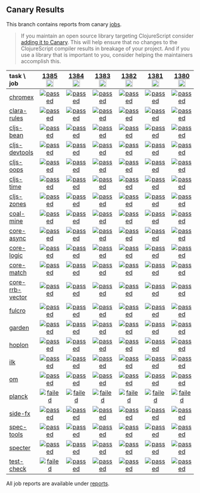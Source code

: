 ## Canary Results

This branch contains reports from canary [jobs](https://github.com/cljs-oss/canary/tree/jobs).

> If you maintain an open source library targeting ClojureScript consider [adding it to Canary](https://github.com/cljs-oss/canary/tree/master#how-to-participate). This will help ensure that no changes to the ClojureScript compiler results in breakage of your project. And if you use a library that is important to you, consider helping the maintainers accomplish this.

[//]: # (begin_overview_table)

| task \ job | <a href="reports/2020/04/25/job-001385-1.10.741-799d62fe" title="job #1385&#xA;&#xA;job&#xA;&#xA;requested by BinaryAge Bot (@babot) on 2020-04-25T11:02:14Z">1385<br/><img width=20 height=20 src="https://avatars0.githubusercontent.com/u/1476765?v=4&s=60"></a> | <a href="reports/2020/04/24/job-001384-1.10.737-b7900736" title="job #1384&#xA;&#xA;job&#xA;&#xA;requested by BinaryAge Bot (@babot) on 2020-04-24T11:02:41Z">1384<br/><img width=20 height=20 src="https://avatars0.githubusercontent.com/u/1476765?v=4&s=60"></a> | <a href="reports/2020/04/23/job-001383-1.10.736-7ca05517" title="job #1383&#xA;&#xA;job&#xA;&#xA;requested by BinaryAge Bot (@babot) on 2020-04-23T11:02:32Z">1383<br/><img width=20 height=20 src="https://avatars0.githubusercontent.com/u/1476765?v=4&s=60"></a> | <a href="reports/2020/04/22/job-001382-1.10.735-c3cbd807" title="job #1382&#xA;&#xA;job&#xA;&#xA;requested by BinaryAge Bot (@babot) on 2020-04-22T11:02:31Z">1382<br/><img width=20 height=20 src="https://avatars0.githubusercontent.com/u/1476765?v=4&s=60"></a> | <a href="reports/2020/04/21/job-001381-1.10.732-a00c8f3f" title="job #1381&#xA;&#xA;job&#xA;&#xA;requested by BinaryAge Bot (@babot) on 2020-04-21T11:02:23Z">1381<br/><img width=20 height=20 src="https://avatars0.githubusercontent.com/u/1476765?v=4&s=60"></a> | <a href="reports/2020/04/20/job-001380-1.10.731-e6613142" title="job #1380&#xA;&#xA;job&#xA;&#xA;requested by BinaryAge Bot (@babot) on 2020-04-20T11:04:24Z">1380<br/><img width=20 height=20 src="https://avatars0.githubusercontent.com/u/1476765?v=4&s=60"></a> | <a href="reports/2020/04/19/job-001379-1.10.731-e6613142" title="job #1379&#xA;&#xA;job&#xA;&#xA;requested by BinaryAge Bot (@babot) on 2020-04-19T11:04:07Z">1379<br/><img width=20 height=20 src="https://avatars0.githubusercontent.com/u/1476765?v=4&s=60"></a> | <a href="reports/2020/04/18/job-001378-1.10.731-e6613142" title="job #1378&#xA;&#xA;job&#xA;&#xA;requested by BinaryAge Bot (@babot) on 2020-04-18T11:02:06Z">1378<br/><img width=20 height=20 src="https://avatars0.githubusercontent.com/u/1476765?v=4&s=60"></a> | <a href="reports/2020/04/17/job-001377-1.10.731-e6613142" title="job #1377&#xA;&#xA;job&#xA;&#xA;requested by BinaryAge Bot (@babot) on 2020-04-17T11:02:28Z">1377<br/><img width=20 height=20 src="https://avatars0.githubusercontent.com/u/1476765?v=4&s=60"></a> | <a href="reports/2020/04/16/job-001376-1.10.731-e6613142" title="job #1376&#xA;&#xA;job&#xA;&#xA;requested by BinaryAge Bot (@babot) on 2020-04-16T11:02:14Z">1376<br/><img width=20 height=20 src="https://avatars0.githubusercontent.com/u/1476765?v=4&s=60"></a> |
| :--- | :---: | :---: | :---: | :---: | :---: | :---: | :---: | :---: | :---: | :---: |
| [chromex](https://github.com/binaryage/chromex) | <a href="reports/2020/04/25/job-001385-1.10.741-799d62fe#-chromex"><img title="passed" src="http://box.binaryage.com/s-passed.svg"><a> | <a href="reports/2020/04/24/job-001384-1.10.737-b7900736#-chromex"><img title="passed" src="http://box.binaryage.com/s-passed.svg"><a> | <a href="reports/2020/04/23/job-001383-1.10.736-7ca05517#-chromex"><img title="passed" src="http://box.binaryage.com/s-passed.svg"><a> | <a href="reports/2020/04/22/job-001382-1.10.735-c3cbd807#-chromex"><img title="passed" src="http://box.binaryage.com/s-passed.svg"><a> | <a href="reports/2020/04/21/job-001381-1.10.732-a00c8f3f#-chromex"><img title="passed" src="http://box.binaryage.com/s-passed.svg"><a> | <a href="reports/2020/04/20/job-001380-1.10.731-e6613142#-chromex"><img title="passed" src="http://box.binaryage.com/s-passed.svg"><a> | <a href="reports/2020/04/19/job-001379-1.10.731-e6613142#-chromex"><img title="passed" src="http://box.binaryage.com/s-passed.svg"><a> | <a href="reports/2020/04/18/job-001378-1.10.731-e6613142#-chromex"><img title="passed" src="http://box.binaryage.com/s-passed.svg"><a> | <a href="reports/2020/04/17/job-001377-1.10.731-e6613142#-chromex"><img title="passed" src="http://box.binaryage.com/s-passed.svg"><a> | <a href="reports/2020/04/16/job-001376-1.10.731-e6613142#-chromex"><img title="passed" src="http://box.binaryage.com/s-passed.svg"><a> |
| [clara-rules](https://github.com/cerner/clara-rules) | <a href="reports/2020/04/25/job-001385-1.10.741-799d62fe#-clara-rules"><img title="passed" src="http://box.binaryage.com/s-passed.svg"><a> | <a href="reports/2020/04/24/job-001384-1.10.737-b7900736#-clara-rules"><img title="passed" src="http://box.binaryage.com/s-passed.svg"><a> | <a href="reports/2020/04/23/job-001383-1.10.736-7ca05517#-clara-rules"><img title="passed" src="http://box.binaryage.com/s-passed.svg"><a> | <a href="reports/2020/04/22/job-001382-1.10.735-c3cbd807#-clara-rules"><img title="passed" src="http://box.binaryage.com/s-passed.svg"><a> | <a href="reports/2020/04/21/job-001381-1.10.732-a00c8f3f#-clara-rules"><img title="passed" src="http://box.binaryage.com/s-passed.svg"><a> | <a href="reports/2020/04/20/job-001380-1.10.731-e6613142#-clara-rules"><img title="passed" src="http://box.binaryage.com/s-passed.svg"><a> | <a href="reports/2020/04/19/job-001379-1.10.731-e6613142#-clara-rules"><img title="passed" src="http://box.binaryage.com/s-passed.svg"><a> | <a href="reports/2020/04/18/job-001378-1.10.731-e6613142#-clara-rules"><img title="passed" src="http://box.binaryage.com/s-passed.svg"><a> | <a href="reports/2020/04/17/job-001377-1.10.731-e6613142#-clara-rules"><img title="passed" src="http://box.binaryage.com/s-passed.svg"><a> | <a href="reports/2020/04/16/job-001376-1.10.731-e6613142#-clara-rules"><img title="passed" src="http://box.binaryage.com/s-passed.svg"><a> |
| [cljs-bean](https://github.com/mfikes/cljs-bean) | <a href="reports/2020/04/25/job-001385-1.10.741-799d62fe#-cljs-bean"><img title="passed" src="http://box.binaryage.com/s-passed.svg"><a> | <a href="reports/2020/04/24/job-001384-1.10.737-b7900736#-cljs-bean"><img title="passed" src="http://box.binaryage.com/s-passed.svg"><a> | <a href="reports/2020/04/23/job-001383-1.10.736-7ca05517#-cljs-bean"><img title="passed" src="http://box.binaryage.com/s-passed.svg"><a> | <a href="reports/2020/04/22/job-001382-1.10.735-c3cbd807#-cljs-bean"><img title="passed" src="http://box.binaryage.com/s-passed.svg"><a> | <a href="reports/2020/04/21/job-001381-1.10.732-a00c8f3f#-cljs-bean"><img title="passed" src="http://box.binaryage.com/s-passed.svg"><a> | <a href="reports/2020/04/20/job-001380-1.10.731-e6613142#-cljs-bean"><img title="passed" src="http://box.binaryage.com/s-passed.svg"><a> | <a href="reports/2020/04/19/job-001379-1.10.731-e6613142#-cljs-bean"><img title="passed" src="http://box.binaryage.com/s-passed.svg"><a> | <a href="reports/2020/04/18/job-001378-1.10.731-e6613142#-cljs-bean"><img title="failed" src="http://box.binaryage.com/s-failed.svg"><a> | <a href="reports/2020/04/17/job-001377-1.10.731-e6613142#-cljs-bean"><img title="passed" src="http://box.binaryage.com/s-passed.svg"><a> | <a href="reports/2020/04/16/job-001376-1.10.731-e6613142#-cljs-bean"><img title="passed" src="http://box.binaryage.com/s-passed.svg"><a> |
| [cljs-devtools](https://github.com/binaryage/cljs-devtools) | <a href="reports/2020/04/25/job-001385-1.10.741-799d62fe#-cljs-devtools"><img title="passed" src="http://box.binaryage.com/s-passed.svg"><a> | <a href="reports/2020/04/24/job-001384-1.10.737-b7900736#-cljs-devtools"><img title="passed" src="http://box.binaryage.com/s-passed.svg"><a> | <a href="reports/2020/04/23/job-001383-1.10.736-7ca05517#-cljs-devtools"><img title="passed" src="http://box.binaryage.com/s-passed.svg"><a> | <a href="reports/2020/04/22/job-001382-1.10.735-c3cbd807#-cljs-devtools"><img title="passed" src="http://box.binaryage.com/s-passed.svg"><a> | <a href="reports/2020/04/21/job-001381-1.10.732-a00c8f3f#-cljs-devtools"><img title="passed" src="http://box.binaryage.com/s-passed.svg"><a> | <a href="reports/2020/04/20/job-001380-1.10.731-e6613142#-cljs-devtools"><img title="passed" src="http://box.binaryage.com/s-passed.svg"><a> | <a href="reports/2020/04/19/job-001379-1.10.731-e6613142#-cljs-devtools"><img title="passed" src="http://box.binaryage.com/s-passed.svg"><a> | <a href="reports/2020/04/18/job-001378-1.10.731-e6613142#-cljs-devtools"><img title="failed" src="http://box.binaryage.com/s-failed.svg"><a> | <a href="reports/2020/04/17/job-001377-1.10.731-e6613142#-cljs-devtools"><img title="passed" src="http://box.binaryage.com/s-passed.svg"><a> | <a href="reports/2020/04/16/job-001376-1.10.731-e6613142#-cljs-devtools"><img title="passed" src="http://box.binaryage.com/s-passed.svg"><a> |
| [cljs-oops](https://github.com/binaryage/cljs-oops) | <a href="reports/2020/04/25/job-001385-1.10.741-799d62fe#-cljs-oops"><img title="passed" src="http://box.binaryage.com/s-passed.svg"><a> | <a href="reports/2020/04/24/job-001384-1.10.737-b7900736#-cljs-oops"><img title="passed" src="http://box.binaryage.com/s-passed.svg"><a> | <a href="reports/2020/04/23/job-001383-1.10.736-7ca05517#-cljs-oops"><img title="passed" src="http://box.binaryage.com/s-passed.svg"><a> | <a href="reports/2020/04/22/job-001382-1.10.735-c3cbd807#-cljs-oops"><img title="passed" src="http://box.binaryage.com/s-passed.svg"><a> | <a href="reports/2020/04/21/job-001381-1.10.732-a00c8f3f#-cljs-oops"><img title="passed" src="http://box.binaryage.com/s-passed.svg"><a> | <a href="reports/2020/04/20/job-001380-1.10.731-e6613142#-cljs-oops"><img title="passed" src="http://box.binaryage.com/s-passed.svg"><a> | <a href="reports/2020/04/19/job-001379-1.10.731-e6613142#-cljs-oops"><img title="passed" src="http://box.binaryage.com/s-passed.svg"><a> | <a href="reports/2020/04/18/job-001378-1.10.731-e6613142#-cljs-oops"><img title="failed" src="http://box.binaryage.com/s-failed.svg"><a> | <a href="reports/2020/04/17/job-001377-1.10.731-e6613142#-cljs-oops"><img title="passed" src="http://box.binaryage.com/s-passed.svg"><a> | <a href="reports/2020/04/16/job-001376-1.10.731-e6613142#-cljs-oops"><img title="passed" src="http://box.binaryage.com/s-passed.svg"><a> |
| [cljs-time](https://github.com/andrewmcveigh/cljs-time) | <a href="reports/2020/04/25/job-001385-1.10.741-799d62fe#-cljs-time"><img title="passed" src="http://box.binaryage.com/s-passed.svg"><a> | <a href="reports/2020/04/24/job-001384-1.10.737-b7900736#-cljs-time"><img title="passed" src="http://box.binaryage.com/s-passed.svg"><a> | <a href="reports/2020/04/23/job-001383-1.10.736-7ca05517#-cljs-time"><img title="passed" src="http://box.binaryage.com/s-passed.svg"><a> | <a href="reports/2020/04/22/job-001382-1.10.735-c3cbd807#-cljs-time"><img title="passed" src="http://box.binaryage.com/s-passed.svg"><a> | <a href="reports/2020/04/21/job-001381-1.10.732-a00c8f3f#-cljs-time"><img title="passed" src="http://box.binaryage.com/s-passed.svg"><a> | <a href="reports/2020/04/20/job-001380-1.10.731-e6613142#-cljs-time"><img title="passed" src="http://box.binaryage.com/s-passed.svg"><a> | <a href="reports/2020/04/19/job-001379-1.10.731-e6613142#-cljs-time"><img title="passed" src="http://box.binaryage.com/s-passed.svg"><a> | <a href="reports/2020/04/18/job-001378-1.10.731-e6613142#-cljs-time"><img title="failed" src="http://box.binaryage.com/s-failed.svg"><a> | <a href="reports/2020/04/17/job-001377-1.10.731-e6613142#-cljs-time"><img title="passed" src="http://box.binaryage.com/s-passed.svg"><a> | <a href="reports/2020/04/16/job-001376-1.10.731-e6613142#-cljs-time"><img title="passed" src="http://box.binaryage.com/s-passed.svg"><a> |
| [cljs-zones](https://github.com/binaryage/cljs-zones) | <a href="reports/2020/04/25/job-001385-1.10.741-799d62fe#-cljs-zones"><img title="passed" src="http://box.binaryage.com/s-passed.svg"><a> | <a href="reports/2020/04/24/job-001384-1.10.737-b7900736#-cljs-zones"><img title="passed" src="http://box.binaryage.com/s-passed.svg"><a> | <a href="reports/2020/04/23/job-001383-1.10.736-7ca05517#-cljs-zones"><img title="passed" src="http://box.binaryage.com/s-passed.svg"><a> | <a href="reports/2020/04/22/job-001382-1.10.735-c3cbd807#-cljs-zones"><img title="passed" src="http://box.binaryage.com/s-passed.svg"><a> | <a href="reports/2020/04/21/job-001381-1.10.732-a00c8f3f#-cljs-zones"><img title="passed" src="http://box.binaryage.com/s-passed.svg"><a> | <a href="reports/2020/04/20/job-001380-1.10.731-e6613142#-cljs-zones"><img title="passed" src="http://box.binaryage.com/s-passed.svg"><a> | <a href="reports/2020/04/19/job-001379-1.10.731-e6613142#-cljs-zones"><img title="passed" src="http://box.binaryage.com/s-passed.svg"><a> | <a href="reports/2020/04/18/job-001378-1.10.731-e6613142#-cljs-zones"><img title="failed" src="http://box.binaryage.com/s-failed.svg"><a> | <a href="reports/2020/04/17/job-001377-1.10.731-e6613142#-cljs-zones"><img title="passed" src="http://box.binaryage.com/s-passed.svg"><a> | <a href="reports/2020/04/16/job-001376-1.10.731-e6613142#-cljs-zones"><img title="passed" src="http://box.binaryage.com/s-passed.svg"><a> |
| [coal-mine](https://github.com/mfikes/coal-mine) | <a href="reports/2020/04/25/job-001385-1.10.741-799d62fe#-coal-mine"><img title="passed" src="http://box.binaryage.com/s-passed.svg"><a> | <a href="reports/2020/04/24/job-001384-1.10.737-b7900736#-coal-mine"><img title="passed" src="http://box.binaryage.com/s-passed.svg"><a> | <a href="reports/2020/04/23/job-001383-1.10.736-7ca05517#-coal-mine"><img title="passed" src="http://box.binaryage.com/s-passed.svg"><a> | <a href="reports/2020/04/22/job-001382-1.10.735-c3cbd807#-coal-mine"><img title="passed" src="http://box.binaryage.com/s-passed.svg"><a> | <a href="reports/2020/04/21/job-001381-1.10.732-a00c8f3f#-coal-mine"><img title="passed" src="http://box.binaryage.com/s-passed.svg"><a> | <a href="reports/2020/04/20/job-001380-1.10.731-e6613142#-coal-mine"><img title="passed" src="http://box.binaryage.com/s-passed.svg"><a> | <a href="reports/2020/04/19/job-001379-1.10.731-e6613142#-coal-mine"><img title="passed" src="http://box.binaryage.com/s-passed.svg"><a> | <a href="reports/2020/04/18/job-001378-1.10.731-e6613142#-coal-mine"><img title="failed" src="http://box.binaryage.com/s-failed.svg"><a> | <a href="reports/2020/04/17/job-001377-1.10.731-e6613142#-coal-mine"><img title="passed" src="http://box.binaryage.com/s-passed.svg"><a> | <a href="reports/2020/04/16/job-001376-1.10.731-e6613142#-coal-mine"><img title="passed" src="http://box.binaryage.com/s-passed.svg"><a> |
| [core-async](https://github.com/clojure/core.async) | <a href="reports/2020/04/25/job-001385-1.10.741-799d62fe#-core-async"><img title="passed" src="http://box.binaryage.com/s-passed.svg"><a> | <a href="reports/2020/04/24/job-001384-1.10.737-b7900736#-core-async"><img title="passed" src="http://box.binaryage.com/s-passed.svg"><a> | <a href="reports/2020/04/23/job-001383-1.10.736-7ca05517#-core-async"><img title="passed" src="http://box.binaryage.com/s-passed.svg"><a> | <a href="reports/2020/04/22/job-001382-1.10.735-c3cbd807#-core-async"><img title="passed" src="http://box.binaryage.com/s-passed.svg"><a> | <a href="reports/2020/04/21/job-001381-1.10.732-a00c8f3f#-core-async"><img title="passed" src="http://box.binaryage.com/s-passed.svg"><a> | <a href="reports/2020/04/20/job-001380-1.10.731-e6613142#-core-async"><img title="passed" src="http://box.binaryage.com/s-passed.svg"><a> | <a href="reports/2020/04/19/job-001379-1.10.731-e6613142#-core-async"><img title="passed" src="http://box.binaryage.com/s-passed.svg"><a> | <a href="reports/2020/04/18/job-001378-1.10.731-e6613142#-core-async"><img title="failed" src="http://box.binaryage.com/s-failed.svg"><a> | <a href="reports/2020/04/17/job-001377-1.10.731-e6613142#-core-async"><img title="passed" src="http://box.binaryage.com/s-passed.svg"><a> | <a href="reports/2020/04/16/job-001376-1.10.731-e6613142#-core-async"><img title="passed" src="http://box.binaryage.com/s-passed.svg"><a> |
| [core-logic](https://github.com/clojure/core.logic) | <a href="reports/2020/04/25/job-001385-1.10.741-799d62fe#-core-logic"><img title="passed" src="http://box.binaryage.com/s-passed.svg"><a> | <a href="reports/2020/04/24/job-001384-1.10.737-b7900736#-core-logic"><img title="passed" src="http://box.binaryage.com/s-passed.svg"><a> | <a href="reports/2020/04/23/job-001383-1.10.736-7ca05517#-core-logic"><img title="passed" src="http://box.binaryage.com/s-passed.svg"><a> | <a href="reports/2020/04/22/job-001382-1.10.735-c3cbd807#-core-logic"><img title="passed" src="http://box.binaryage.com/s-passed.svg"><a> | <a href="reports/2020/04/21/job-001381-1.10.732-a00c8f3f#-core-logic"><img title="passed" src="http://box.binaryage.com/s-passed.svg"><a> | <a href="reports/2020/04/20/job-001380-1.10.731-e6613142#-core-logic"><img title="passed" src="http://box.binaryage.com/s-passed.svg"><a> | <a href="reports/2020/04/19/job-001379-1.10.731-e6613142#-core-logic"><img title="passed" src="http://box.binaryage.com/s-passed.svg"><a> | <a href="reports/2020/04/18/job-001378-1.10.731-e6613142#-core-logic"><img title="failed" src="http://box.binaryage.com/s-failed.svg"><a> | <a href="reports/2020/04/17/job-001377-1.10.731-e6613142#-core-logic"><img title="passed" src="http://box.binaryage.com/s-passed.svg"><a> | <a href="reports/2020/04/16/job-001376-1.10.731-e6613142#-core-logic"><img title="passed" src="http://box.binaryage.com/s-passed.svg"><a> |
| [core-match](https://github.com/clojure/core.match) | <a href="reports/2020/04/25/job-001385-1.10.741-799d62fe#-core-match"><img title="passed" src="http://box.binaryage.com/s-passed.svg"><a> | <a href="reports/2020/04/24/job-001384-1.10.737-b7900736#-core-match"><img title="passed" src="http://box.binaryage.com/s-passed.svg"><a> | <a href="reports/2020/04/23/job-001383-1.10.736-7ca05517#-core-match"><img title="passed" src="http://box.binaryage.com/s-passed.svg"><a> | <a href="reports/2020/04/22/job-001382-1.10.735-c3cbd807#-core-match"><img title="passed" src="http://box.binaryage.com/s-passed.svg"><a> | <a href="reports/2020/04/21/job-001381-1.10.732-a00c8f3f#-core-match"><img title="passed" src="http://box.binaryage.com/s-passed.svg"><a> | <a href="reports/2020/04/20/job-001380-1.10.731-e6613142#-core-match"><img title="passed" src="http://box.binaryage.com/s-passed.svg"><a> | <a href="reports/2020/04/19/job-001379-1.10.731-e6613142#-core-match"><img title="passed" src="http://box.binaryage.com/s-passed.svg"><a> | <a href="reports/2020/04/18/job-001378-1.10.731-e6613142#-core-match"><img title="failed" src="http://box.binaryage.com/s-failed.svg"><a> | <a href="reports/2020/04/17/job-001377-1.10.731-e6613142#-core-match"><img title="passed" src="http://box.binaryage.com/s-passed.svg"><a> | <a href="reports/2020/04/16/job-001376-1.10.731-e6613142#-core-match"><img title="passed" src="http://box.binaryage.com/s-passed.svg"><a> |
| [core-rrb-vector](https://github.com/clojure/core.rrb-vector) | <a href="reports/2020/04/25/job-001385-1.10.741-799d62fe#-core-rrb-vector"><img title="passed" src="http://box.binaryage.com/s-passed.svg"><a> | <a href="reports/2020/04/24/job-001384-1.10.737-b7900736#-core-rrb-vector"><img title="passed" src="http://box.binaryage.com/s-passed.svg"><a> | <a href="reports/2020/04/23/job-001383-1.10.736-7ca05517#-core-rrb-vector"><img title="passed" src="http://box.binaryage.com/s-passed.svg"><a> | <a href="reports/2020/04/22/job-001382-1.10.735-c3cbd807#-core-rrb-vector"><img title="passed" src="http://box.binaryage.com/s-passed.svg"><a> | <a href="reports/2020/04/21/job-001381-1.10.732-a00c8f3f#-core-rrb-vector"><img title="passed" src="http://box.binaryage.com/s-passed.svg"><a> | <a href="reports/2020/04/20/job-001380-1.10.731-e6613142#-core-rrb-vector"><img title="passed" src="http://box.binaryage.com/s-passed.svg"><a> | <a href="reports/2020/04/19/job-001379-1.10.731-e6613142#-core-rrb-vector"><img title="passed" src="http://box.binaryage.com/s-passed.svg"><a> | <a href="reports/2020/04/18/job-001378-1.10.731-e6613142#-core-rrb-vector"><img title="failed" src="http://box.binaryage.com/s-failed.svg"><a> | <a href="reports/2020/04/17/job-001377-1.10.731-e6613142#-core-rrb-vector"><img title="passed" src="http://box.binaryage.com/s-passed.svg"><a> | <a href="reports/2020/04/16/job-001376-1.10.731-e6613142#-core-rrb-vector"><img title="passed" src="http://box.binaryage.com/s-passed.svg"><a> |
| [fulcro](https://github.com/fulcrologic/fulcro) | <a href="reports/2020/04/25/job-001385-1.10.741-799d62fe#-fulcro"><img title="passed" src="http://box.binaryage.com/s-passed.svg"><a> | <a href="reports/2020/04/24/job-001384-1.10.737-b7900736#-fulcro"><img title="passed" src="http://box.binaryage.com/s-passed.svg"><a> | <a href="reports/2020/04/23/job-001383-1.10.736-7ca05517#-fulcro"><img title="passed" src="http://box.binaryage.com/s-passed.svg"><a> | <a href="reports/2020/04/22/job-001382-1.10.735-c3cbd807#-fulcro"><img title="passed" src="http://box.binaryage.com/s-passed.svg"><a> | <a href="reports/2020/04/21/job-001381-1.10.732-a00c8f3f#-fulcro"><img title="passed" src="http://box.binaryage.com/s-passed.svg"><a> | <a href="reports/2020/04/20/job-001380-1.10.731-e6613142#-fulcro"><img title="passed" src="http://box.binaryage.com/s-passed.svg"><a> | <a href="reports/2020/04/19/job-001379-1.10.731-e6613142#-fulcro"><img title="passed" src="http://box.binaryage.com/s-passed.svg"><a> | <a href="reports/2020/04/18/job-001378-1.10.731-e6613142#-fulcro"><img title="passed" src="http://box.binaryage.com/s-passed.svg"><a> | <a href="reports/2020/04/17/job-001377-1.10.731-e6613142#-fulcro"><img title="passed" src="http://box.binaryage.com/s-passed.svg"><a> | <a href="reports/2020/04/16/job-001376-1.10.731-e6613142#-fulcro"><img title="passed" src="http://box.binaryage.com/s-passed.svg"><a> |
| [garden](https://github.com/noprompt/garden) | <a href="reports/2020/04/25/job-001385-1.10.741-799d62fe#-garden"><img title="passed" src="http://box.binaryage.com/s-passed.svg"><a> | <a href="reports/2020/04/24/job-001384-1.10.737-b7900736#-garden"><img title="passed" src="http://box.binaryage.com/s-passed.svg"><a> | <a href="reports/2020/04/23/job-001383-1.10.736-7ca05517#-garden"><img title="passed" src="http://box.binaryage.com/s-passed.svg"><a> | <a href="reports/2020/04/22/job-001382-1.10.735-c3cbd807#-garden"><img title="passed" src="http://box.binaryage.com/s-passed.svg"><a> | <a href="reports/2020/04/21/job-001381-1.10.732-a00c8f3f#-garden"><img title="passed" src="http://box.binaryage.com/s-passed.svg"><a> | <a href="reports/2020/04/20/job-001380-1.10.731-e6613142#-garden"><img title="passed" src="http://box.binaryage.com/s-passed.svg"><a> | <a href="reports/2020/04/19/job-001379-1.10.731-e6613142#-garden"><img title="passed" src="http://box.binaryage.com/s-passed.svg"><a> | <a href="reports/2020/04/18/job-001378-1.10.731-e6613142#-garden"><img title="passed" src="http://box.binaryage.com/s-passed.svg"><a> | <a href="reports/2020/04/17/job-001377-1.10.731-e6613142#-garden"><img title="passed" src="http://box.binaryage.com/s-passed.svg"><a> | <a href="reports/2020/04/16/job-001376-1.10.731-e6613142#-garden"><img title="passed" src="http://box.binaryage.com/s-passed.svg"><a> |
| [hoplon](https://github.com/hoplon/hoplon) | <a href="reports/2020/04/25/job-001385-1.10.741-799d62fe#-hoplon"><img title="passed" src="http://box.binaryage.com/s-passed.svg"><a> | <a href="reports/2020/04/24/job-001384-1.10.737-b7900736#-hoplon"><img title="passed" src="http://box.binaryage.com/s-passed.svg"><a> | <a href="reports/2020/04/23/job-001383-1.10.736-7ca05517#-hoplon"><img title="passed" src="http://box.binaryage.com/s-passed.svg"><a> | <a href="reports/2020/04/22/job-001382-1.10.735-c3cbd807#-hoplon"><img title="passed" src="http://box.binaryage.com/s-passed.svg"><a> | <a href="reports/2020/04/21/job-001381-1.10.732-a00c8f3f#-hoplon"><img title="passed" src="http://box.binaryage.com/s-passed.svg"><a> | <a href="reports/2020/04/20/job-001380-1.10.731-e6613142#-hoplon"><img title="passed" src="http://box.binaryage.com/s-passed.svg"><a> | <a href="reports/2020/04/19/job-001379-1.10.731-e6613142#-hoplon"><img title="passed" src="http://box.binaryage.com/s-passed.svg"><a> | <a href="reports/2020/04/18/job-001378-1.10.731-e6613142#-hoplon"><img title="passed" src="http://box.binaryage.com/s-passed.svg"><a> | <a href="reports/2020/04/17/job-001377-1.10.731-e6613142#-hoplon"><img title="passed" src="http://box.binaryage.com/s-passed.svg"><a> | <a href="reports/2020/04/16/job-001376-1.10.731-e6613142#-hoplon"><img title="passed" src="http://box.binaryage.com/s-passed.svg"><a> |
| [ilk](https://github.com/mfikes/ilk) | <a href="reports/2020/04/25/job-001385-1.10.741-799d62fe#-ilk"><img title="passed" src="http://box.binaryage.com/s-passed.svg"><a> | <a href="reports/2020/04/24/job-001384-1.10.737-b7900736#-ilk"><img title="passed" src="http://box.binaryage.com/s-passed.svg"><a> | <a href="reports/2020/04/23/job-001383-1.10.736-7ca05517#-ilk"><img title="passed" src="http://box.binaryage.com/s-passed.svg"><a> | <a href="reports/2020/04/22/job-001382-1.10.735-c3cbd807#-ilk"><img title="passed" src="http://box.binaryage.com/s-passed.svg"><a> | <a href="reports/2020/04/21/job-001381-1.10.732-a00c8f3f#-ilk"><img title="passed" src="http://box.binaryage.com/s-passed.svg"><a> | <a href="reports/2020/04/20/job-001380-1.10.731-e6613142#-ilk"><img title="passed" src="http://box.binaryage.com/s-passed.svg"><a> | <a href="reports/2020/04/19/job-001379-1.10.731-e6613142#-ilk"><img title="passed" src="http://box.binaryage.com/s-passed.svg"><a> | <a href="reports/2020/04/18/job-001378-1.10.731-e6613142#-ilk"><img title="passed" src="http://box.binaryage.com/s-passed.svg"><a> | <a href="reports/2020/04/17/job-001377-1.10.731-e6613142#-ilk"><img title="passed" src="http://box.binaryage.com/s-passed.svg"><a> | <a href="reports/2020/04/16/job-001376-1.10.731-e6613142#-ilk"><img title="passed" src="http://box.binaryage.com/s-passed.svg"><a> |
| [om](https://github.com/omcljs/om) | <a href="reports/2020/04/25/job-001385-1.10.741-799d62fe#-om"><img title="passed" src="http://box.binaryage.com/s-passed.svg"><a> | <a href="reports/2020/04/24/job-001384-1.10.737-b7900736#-om"><img title="passed" src="http://box.binaryage.com/s-passed.svg"><a> | <a href="reports/2020/04/23/job-001383-1.10.736-7ca05517#-om"><img title="passed" src="http://box.binaryage.com/s-passed.svg"><a> | <a href="reports/2020/04/22/job-001382-1.10.735-c3cbd807#-om"><img title="passed" src="http://box.binaryage.com/s-passed.svg"><a> | <a href="reports/2020/04/21/job-001381-1.10.732-a00c8f3f#-om"><img title="passed" src="http://box.binaryage.com/s-passed.svg"><a> | <a href="reports/2020/04/20/job-001380-1.10.731-e6613142#-om"><img title="passed" src="http://box.binaryage.com/s-passed.svg"><a> | <a href="reports/2020/04/19/job-001379-1.10.731-e6613142#-om"><img title="passed" src="http://box.binaryage.com/s-passed.svg"><a> | <a href="reports/2020/04/18/job-001378-1.10.731-e6613142#-om"><img title="passed" src="http://box.binaryage.com/s-passed.svg"><a> | <a href="reports/2020/04/17/job-001377-1.10.731-e6613142#-om"><img title="passed" src="http://box.binaryage.com/s-passed.svg"><a> | <a href="reports/2020/04/16/job-001376-1.10.731-e6613142#-om"><img title="passed" src="http://box.binaryage.com/s-passed.svg"><a> |
| [planck](https://github.com/planck-repl/planck) | <a href="reports/2020/04/25/job-001385-1.10.741-799d62fe#-planck"><img title="failed" src="http://box.binaryage.com/s-failed.svg"><a> | <a href="reports/2020/04/24/job-001384-1.10.737-b7900736#-planck"><img title="failed" src="http://box.binaryage.com/s-failed.svg"><a> | <a href="reports/2020/04/23/job-001383-1.10.736-7ca05517#-planck"><img title="failed" src="http://box.binaryage.com/s-failed.svg"><a> | <a href="reports/2020/04/22/job-001382-1.10.735-c3cbd807#-planck"><img title="failed" src="http://box.binaryage.com/s-failed.svg"><a> | <a href="reports/2020/04/21/job-001381-1.10.732-a00c8f3f#-planck"><img title="failed" src="http://box.binaryage.com/s-failed.svg"><a> | <a href="reports/2020/04/20/job-001380-1.10.731-e6613142#-planck"><img title="failed" src="http://box.binaryage.com/s-failed.svg"><a> | <a href="reports/2020/04/19/job-001379-1.10.731-e6613142#-planck"><img title="failed" src="http://box.binaryage.com/s-failed.svg"><a> | <a href="reports/2020/04/18/job-001378-1.10.731-e6613142#-planck"><img title="failed" src="http://box.binaryage.com/s-failed.svg"><a> | <a href="reports/2020/04/17/job-001377-1.10.731-e6613142#-planck"><img title="failed" src="http://box.binaryage.com/s-failed.svg"><a> | <a href="reports/2020/04/16/job-001376-1.10.731-e6613142#-planck"><img title="failed" src="http://box.binaryage.com/s-failed.svg"><a> |
| [side-fx](https://github.com/cljsrn/side-fx) | <a href="reports/2020/04/25/job-001385-1.10.741-799d62fe#-side-fx"><img title="passed" src="http://box.binaryage.com/s-passed.svg"><a> | <a href="reports/2020/04/24/job-001384-1.10.737-b7900736#-side-fx"><img title="passed" src="http://box.binaryage.com/s-passed.svg"><a> | <a href="reports/2020/04/23/job-001383-1.10.736-7ca05517#-side-fx"><img title="passed" src="http://box.binaryage.com/s-passed.svg"><a> | <a href="reports/2020/04/22/job-001382-1.10.735-c3cbd807#-side-fx"><img title="passed" src="http://box.binaryage.com/s-passed.svg"><a> | <a href="reports/2020/04/21/job-001381-1.10.732-a00c8f3f#-side-fx"><img title="passed" src="http://box.binaryage.com/s-passed.svg"><a> | <a href="reports/2020/04/20/job-001380-1.10.731-e6613142#-side-fx"><img title="passed" src="http://box.binaryage.com/s-passed.svg"><a> | <a href="reports/2020/04/19/job-001379-1.10.731-e6613142#-side-fx"><img title="passed" src="http://box.binaryage.com/s-passed.svg"><a> | <a href="reports/2020/04/18/job-001378-1.10.731-e6613142#-side-fx"><img title="failed" src="http://box.binaryage.com/s-failed.svg"><a> | <a href="reports/2020/04/17/job-001377-1.10.731-e6613142#-side-fx"><img title="passed" src="http://box.binaryage.com/s-passed.svg"><a> | <a href="reports/2020/04/16/job-001376-1.10.731-e6613142#-side-fx"><img title="passed" src="http://box.binaryage.com/s-passed.svg"><a> |
| [spec-tools](https://github.com/metosin/spec-tools) | <a href="reports/2020/04/25/job-001385-1.10.741-799d62fe#-spec-tools"><img title="passed" src="http://box.binaryage.com/s-passed.svg"><a> | <a href="reports/2020/04/24/job-001384-1.10.737-b7900736#-spec-tools"><img title="passed" src="http://box.binaryage.com/s-passed.svg"><a> | <a href="reports/2020/04/23/job-001383-1.10.736-7ca05517#-spec-tools"><img title="passed" src="http://box.binaryage.com/s-passed.svg"><a> | <a href="reports/2020/04/22/job-001382-1.10.735-c3cbd807#-spec-tools"><img title="passed" src="http://box.binaryage.com/s-passed.svg"><a> | <a href="reports/2020/04/21/job-001381-1.10.732-a00c8f3f#-spec-tools"><img title="passed" src="http://box.binaryage.com/s-passed.svg"><a> | <a href="reports/2020/04/20/job-001380-1.10.731-e6613142#-spec-tools"><img title="passed" src="http://box.binaryage.com/s-passed.svg"><a> | <a href="reports/2020/04/19/job-001379-1.10.731-e6613142#-spec-tools"><img title="passed" src="http://box.binaryage.com/s-passed.svg"><a> | <a href="reports/2020/04/18/job-001378-1.10.731-e6613142#-spec-tools"><img title="passed" src="http://box.binaryage.com/s-passed.svg"><a> | <a href="reports/2020/04/17/job-001377-1.10.731-e6613142#-spec-tools"><img title="passed" src="http://box.binaryage.com/s-passed.svg"><a> | <a href="reports/2020/04/16/job-001376-1.10.731-e6613142#-spec-tools"><img title="passed" src="http://box.binaryage.com/s-passed.svg"><a> |
| [specter](https://github.com/nathanmarz/specter) | <a href="reports/2020/04/25/job-001385-1.10.741-799d62fe#-specter"><img title="passed" src="http://box.binaryage.com/s-passed.svg"><a> | <a href="reports/2020/04/24/job-001384-1.10.737-b7900736#-specter"><img title="passed" src="http://box.binaryage.com/s-passed.svg"><a> | <a href="reports/2020/04/23/job-001383-1.10.736-7ca05517#-specter"><img title="passed" src="http://box.binaryage.com/s-passed.svg"><a> | <a href="reports/2020/04/22/job-001382-1.10.735-c3cbd807#-specter"><img title="passed" src="http://box.binaryage.com/s-passed.svg"><a> | <a href="reports/2020/04/21/job-001381-1.10.732-a00c8f3f#-specter"><img title="passed" src="http://box.binaryage.com/s-passed.svg"><a> | <a href="reports/2020/04/20/job-001380-1.10.731-e6613142#-specter"><img title="passed" src="http://box.binaryage.com/s-passed.svg"><a> | <a href="reports/2020/04/19/job-001379-1.10.731-e6613142#-specter"><img title="passed" src="http://box.binaryage.com/s-passed.svg"><a> | <a href="reports/2020/04/18/job-001378-1.10.731-e6613142#-specter"><img title="passed" src="http://box.binaryage.com/s-passed.svg"><a> | <a href="reports/2020/04/17/job-001377-1.10.731-e6613142#-specter"><img title="passed" src="http://box.binaryage.com/s-passed.svg"><a> | <a href="reports/2020/04/16/job-001376-1.10.731-e6613142#-specter"><img title="passed" src="http://box.binaryage.com/s-passed.svg"><a> |
| [test-check](https://github.com/clojure/test.check) | <a href="reports/2020/04/25/job-001385-1.10.741-799d62fe#-test-check"><img title="failed" src="http://box.binaryage.com/s-failed.svg"><a> | <a href="reports/2020/04/24/job-001384-1.10.737-b7900736#-test-check"><img title="passed" src="http://box.binaryage.com/s-passed.svg"><a> | <a href="reports/2020/04/23/job-001383-1.10.736-7ca05517#-test-check"><img title="passed" src="http://box.binaryage.com/s-passed.svg"><a> | <a href="reports/2020/04/22/job-001382-1.10.735-c3cbd807#-test-check"><img title="passed" src="http://box.binaryage.com/s-passed.svg"><a> | <a href="reports/2020/04/21/job-001381-1.10.732-a00c8f3f#-test-check"><img title="passed" src="http://box.binaryage.com/s-passed.svg"><a> | <a href="reports/2020/04/20/job-001380-1.10.731-e6613142#-test-check"><img title="passed" src="http://box.binaryage.com/s-passed.svg"><a> | <a href="reports/2020/04/19/job-001379-1.10.731-e6613142#-test-check"><img title="passed" src="http://box.binaryage.com/s-passed.svg"><a> | <a href="reports/2020/04/18/job-001378-1.10.731-e6613142#-test-check"><img title="passed" src="http://box.binaryage.com/s-passed.svg"><a> | <a href="reports/2020/04/17/job-001377-1.10.731-e6613142#-test-check"><img title="passed" src="http://box.binaryage.com/s-passed.svg"><a> | <a href="reports/2020/04/16/job-001376-1.10.731-e6613142#-test-check"><img title="passed" src="http://box.binaryage.com/s-passed.svg"><a> |

[//]: # (end_overview_table)

All job reports are available under [reports](reports).
